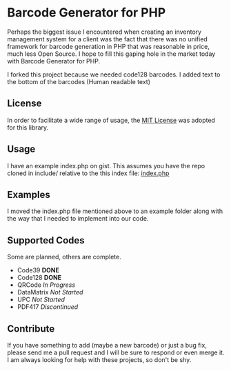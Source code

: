 Barcode Generator for PHP
=========================

Perhaps the biggest issue I encountered when creating an inventory management
system for a client was the fact that there was no unified framework for 
barcode generation in PHP that was reasonable in price, much less Open Source.
I hope to fill this gaping hole in the market today with Barcode Generator for
PHP.

I forked this project because we needed code128 barcodes. I added text to the bottom of the barcodes (Human readable text)

License
-------

In order to facilitate a wide range of usage, the [MIT License](http://www.opensource.org/licenses/MIT) was adopted for
this library.

Usage
-----

I have an example index.php on gist. This assumes you have the repo cloned in include/ relative to the this index file:
[index.php](https://gist.github.com/1175098)

Examples
--------

I moved the index.php file mentioned above to an example folder along with the way that I needed to implement into our code.

Supported Codes
---------------

Some are planned, others are complete. 

* Code39 **DONE**
* Code128 **DONE**
* QRCode *In Progress*
* DataMatrix *Not Started*
* UPC *Not Started*
* PDF417 *Discontinued*

Contribute
----------

If you have something to add (maybe a new barcode) or just a bug fix, please
send me a pull request and I will be sure to respond or even merge it. I am 
always looking for help with these projects, so don't be shy. 
